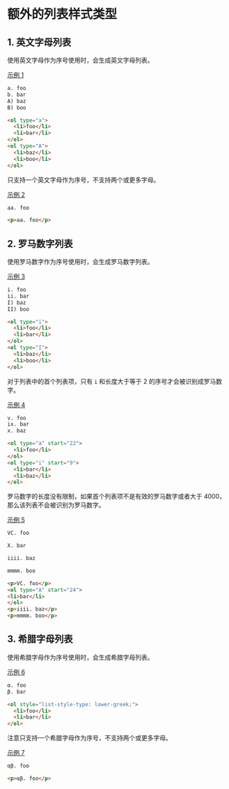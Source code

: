 # 额外的列表样式类型

## 1. 英文字母列表

使用英文字母作为序号使用时，会生成英文字母列表。

<a id="example-1" href="#example-1">示例 1</a>

```markdown
a. foo
b. bar
A) baz
B) boo
```
```html
<ol type="a">
  <li>foo</li>
  <li>bar</li>
</ol>
<ol type="A">
  <li>baz</li>
  <li>boo</li>
</ol>
```

只支持一个英文字母作为序号，不支持两个或更多字母。

<a id="example-2" href="#example-2">示例 2</a>

``` markdown
aa. foo
```
``` html
<p>aa. foo</p>
```

## 2. 罗马数字列表

使用罗马数字作为序号使用时，会生成罗马数字列表。

<a id="example-3" href="#example-3">示例 3</a>

```markdown
i. foo
ii. bar
I) baz
II) boo
```
```html
<ol type="i">
  <li>foo</li>
  <li>bar</li>
</ol>
<ol type="I">
  <li>baz</li>
  <li>boo</li>
</ol>
```

对于列表中的首个列表项，只有 `i` 和长度大于等于 2 的序号才会被识别成罗马数字。

<a id="example-4" href="#example-4">示例 4</a>

```markdown
v. foo
ix. bar
x. baz
```
```html
<ol type="a" start="22">
  <li>foo</li>
</ol>
<ol type="i" start="9">
  <li>bar</li>
  <li>baz</li>
</ol>
```

罗马数字的长度没有限制，如果首个列表项不是有效的罗马数字或者大于 4000，那么该列表不会被识别为罗马数字。

<a id="example-5" href="#example-4">示例 5</a>

```markdown
VC. foo

X. bar

iiii. baz

mmmm. boo
```
```html
<p>VC. foo</p>
<ol type="A" start="24">
<li>bar</li>
</ol>
<p>iiii. baz</p>
<p>mmmm. boo</p>
```

## 3. 希腊字母列表

使用希腊字母作为序号使用时，会生成希腊字母列表。

<a id="example-6" href="#example-6">示例 6</a>

```markdown
α. foo
β. bar
```
```html
<ol style="list-style-type: lower-greek;">
  <li>foo</li>
  <li>bar</li>
</ol>
```

注意只支持一个希腊字母作为序号，不支持两个或更多字母。

<a id="example-7" href="#example-7">示例 7</a>

```markdown
αβ. foo
```
```html
<p>αβ. foo</p>
```
